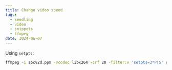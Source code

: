 ```yaml
---
title: Change video speed
tags:
  - seedling
  - video
  - snippets
  - ffmpeg
date: 2024-06-07
---
```

Using `setpts`:
```bash
ffmpeg -i abc%2d.ppm -vcodec libx264 -crf 20 -filter:v 'setpts=3*PTS' output.mp4
```